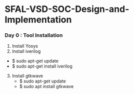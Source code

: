 # SFAL-VSD-SOC-Design-and-Implementation
### Day 0 : Tool Installation
1. Install Yosys
2. Install iverilog
  - $ sudo apt-get update
  - $ sudo apt-get install iverilog
3. Install gtkwave
   - $ sudo apt-get update
   - $ sudo apt install gtkwave




